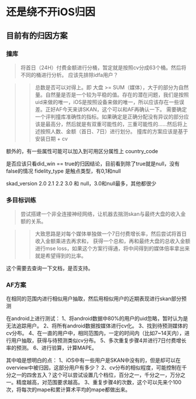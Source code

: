 # 还是绕不开iOS归因

## 目前有的归因方案

### 撞库

> 将首日（24H）付费金额进行分桶，暂定就是按照cv分成63个桶。然后将不同的桶进行分析。
应该先排除idfa用户？

>> 总数是否可以对得上。即 大盘 >= SUM（媒体），大于的部分为自然量。自然量是否是一个较为平稳的值。存在的潜在问题，我们是按照uid来做的唯一，iOS是按照设备来做的唯一，所以应该存在一些误差。正好AF今天来讲SKAN，这个可以和AF再确认一下。
>> 需要确定一个评判撞库准确性的指标。如果确定是正确分配没有异议的部分应该是最高分，然后就是有双重可能性的，三重可能性的……然后将上述按照人数、金额（首日、7日）进行划分。
>> 撞库的方案应该是基于 安装日期 + cv

额外的，有一些属性可能可以加入到可用区分属性上
country_code

是否应该只看did_win == true的归因结论，目前看到除了true就是null，没有false的情况
fidelity_type 是触点类型，有0,1和null

skad_version 2.0 2.1 2.2 3.0 和 null，3.0和null最多，其他都很少

### 多目标训练

> 尝试搭建一个非全连接神经网络，让机器去揣测skan与最终大盘的收入金额的关系。

>> 大致思路是对每个媒体单独做一个7日付费增长率，然后尝试将首日收入金额乘进去再求和， 获得一个总和，再和最终大盘的总收入金额进行mse loss，如果这个方案行得通，将中间得到的媒体倍率拿出来就是希望得到的比率。

这个需要去查询一下文档，是否支持。

### AF方案

在相同的范围内进行相似用户抽取，然后用相似用户的近期表现进行skan部分预测

在android上进行测试：
1、将android数据中80%的用户的uid忽略，暂时认为是无法追踪用户。
2、将所有android数据按媒体进行cv化。
3、找到待预测媒体的cv分布。
4、在一直的用户中，相同范围内，一定的时间内（比如7~14天内），进行用户抽取，获得与待预测类似cv分布。
5、多次重复步骤4并进行7日付费增长率的预测。
6、进行验算，计算MAPE。

其中咱是想明白的点：
1、iOS中有一些用户是SKAN中没有的，但是却可以在overview中被归因，这部分用户有多少？
2、cv分布的相似程度，可能控制在千分之一的四舍五入？这个可以尝试设置几个档位，百分之一，千分之一，万分之一。精度越高，对范围要求越高。
3、重复步骤4的次数，这个可以先来个100次，将每次的mape和累计算术平均的mape都做出来。
